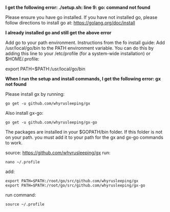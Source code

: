 **I get the following error: ./setup.sh: line 9: go: command not found** 

Please ensure you have go installed. If you have not installed go, please follow directions to install go at: 
https://golang.org/doc/install

**I already installed go and still get the above error**

Add go to your path environment. Instructions from the fo install guide:
Add /usr/local/go/bin to the PATH environment variable. You can do this by adding this line to your /etc/profile 
(for a system-wide installation) or $HOME/.profile:

export PATH=$PATH:/usr/local/go/bin

**When I run the setup and install commands, I get the following error: gx not found**

Please install gx by running:
```
go get -u github.com/whyrusleeping/gx
```
Also install gx-go: 
```
go get -u github.com/whyrusleeping/gx-go
```
The packages are installed in your $GOPATH/bin folder. If this folder is not on your path. you must add it to your path for the gx and gx-go commands to work. 

source: https://github.com/whyrusleeping/gx
run:

```
nano ~/.profile

```
add:

```
export PATH=$PATH:/root/go/src/github.com/whyrusleeping/gx
export PATH=$PATH:/root/go/src/github.com/whyrusleeping/gx-go

```
run command:
```
source ~/.profile
```
